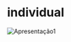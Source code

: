 # individual
![Apresentação1](https://user-images.githubusercontent.com/111442808/201247978-9406c456-6c34-4ff2-abcb-cd55d7833abe.png)

